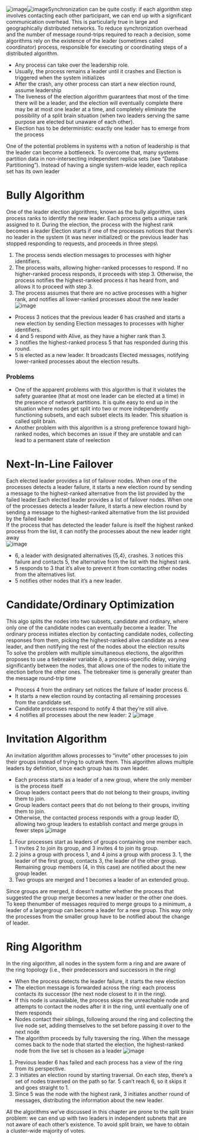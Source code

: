 ![image](https://github.com/yadavraganu/databases/assets/77580939/257b72ae-9f78-4f79-b438-a7b997b287d5)![image](https://github.com/yadavraganu/databases/assets/77580939/7abafbaa-454e-4af1-b6ff-f98dcbcd6990)Synchronization can be quite costly: if each algorithm step involves contacting each other participant, we can end up with a significant communication overhead. This is particularly true in large and geographically distributed networks. To reduce synchronization overhead and the number of message round-trips required to reach a decision, some algorithms rely on the existence of the leader (sometimes called coordinator) process, responsible for executing or coordinating steps of a distributed algorithm.
- Any process can take over the leadership role.
- Usually, the process remains a leader until it crashes and Election is triggered when the system initializes
- After the crash, any other process can start a new election round, assume leadership
- The liveness of the election algorithm guarantees that most of the time there will be a leader, and the election will eventually complete there may be at most one leader at a time, and completely eliminate the possibility of a split brain situation (when two leaders serving the same purpose are elected but unaware of each other).
- Election has to be deterministic: exactly one leader has to emerge from the process

One of the potential problems in systems with a notion of leadership is that the leader can become a bottleneck. To overcome that, many systems partition data in non-intersecting independent replica sets (see “Database Partitioning”). Instead of having a single system-wide leader, each replica set has its own leader
# Bully Algorithm
One of the leader election algorithms, known as the bully algorithm, uses process ranks to identify the new leader. Each process gets a unique rank assigned to it. During the election, the process with the highest rank becomes a leader
Election starts if one of the processes notices that there’s no leader in the system (it was never initialized) or the previous leader has stopped responding to requests, and proceeds in three steps\
1. The process sends election messages to processes with higher identifiers.
2. The process waits, allowing higher-ranked processes to respond. If no higher-ranked process responds, it proceeds with step 3. Otherwise, the process notifies the highest-ranked process it has heard from, and allows it to proceed with step 3.
3. The process assumes that there are no active processes with a higher rank, and notifies all lower-ranked processes about the new leader
![image](https://github.com/yadavraganu/databases/assets/77580939/1f227bd4-560a-48dc-aab8-a9dafde80d99)
-  Process 3 notices that the previous leader 6 has crashed and starts a new election by sending Election messages to processes with higher identifiers.
- 4 and 5 respond with Alive, as they have a higher rank than 3.
- 3 notifies the highest-ranked process 5 that has responded during this round.
- 5 is elected as a new leader. It broadcasts Elected messages, notifying lower-ranked processes about the election results.
### Problems 
- One of the apparent problems with this algorithm is that it violates the safety guarantee (that at most one leader can be elected at a time) in the presence of network partitions. It is quite easy to end up in the situation where nodes get split
into two or more independently functioning subsets, and each subset elects its leader. This situation is called split brain.
- Another problem with this algorithm is a strong preference toward high-ranked nodes, which becomes an issue if they are unstable and can lead to a permanent state of reelection
# Next-In-Line Failover
Each elected leader provides a list of failover nodes. When one of the processes detects a leader failure, it starts a new election round by sending a message to the highest-ranked alternative from the list provided by the failed leader.Each elected leader provides a list of failover nodes. When one of the processes detects a leader failure, it starts a new election round by sending a message to the highest-ranked alternative from the list provided by the failed leader  
If the process that has detected the leader failure is itself the highest ranked process from the list, it can notify the processes about the new leader right away  
![image](https://github.com/yadavraganu/databases/assets/77580939/2595c827-7d0f-415e-b811-d5509140d3da)  
- 6, a leader with designated alternatives {5,4}, crashes. 3 notices this failure and contacts 5, the alternative from the list with the highest rank.
- 5 responds to 3 that it’s alive to prevent it from contacting other nodes from the alternatives list.
- 5 notifies other nodes that it’s a new leader.
# Candidate/Ordinary Optimization
This algo splits the nodes into two subsets, candidate and ordinary, where only one of the candidate nodes can eventually become a leader. The ordinary process initiates election by contacting candidate nodes, collecting responses from them, picking the highest-ranked alive candidate as a new leader, and then notifying the rest of the nodes about the election results  
To solve the problem with multiple simultaneous elections, the algorithm proposes to use a tiebreaker variable δ, a process-specific delay, varying significantly between the nodes, that allows one of the nodes to initiate the election before the other ones. The tiebreaker time is generally greater than the message round-trip time
- Process 4 from the ordinary set notices the failure of leader process 6.
- It starts a new election round by contacting all remaining processes from the candidate set.
- Candidate processes respond to notify 4 that they’re still alive.
- 4 notifies all processes about the new leader: 2
![image](https://github.com/yadavraganu/databases/assets/77580939/d8ae64c3-e1d3-4b99-b715-036a87e0d2c7)  
# Invitation Algorithm
An invitation algorithm allows processes to “invite” other processes to join their groups instead of trying to outrank them. This algorithm allows multiple leaders by definition, since each group has its own leader.
- Each process starts as a leader of a new group, where the only member is the process itself
- Group leaders contact peers that do not belong to their groups, inviting them to join.
- Group leaders contact peers that do not belong to their groups, inviting them to join.
- Otherwise, the contacted process responds with a group leader ID, allowing two group leaders to establish contact and merge groups in fewer steps
![image](https://github.com/yadavraganu/databases/assets/77580939/8eeb7d0c-6ed3-445d-b2ae-feef185e6030)
1. Four processes start as leaders of groups containing one member each. 1 invites 2 to join its group, and 3 invites 4 to join its group.
2. 2 joins a group with process 1, and 4 joins a group with process 3. 1, the leader of the first group, contacts 3, the leader of the other group. Remaining group members (4, in this case) are notified about the new group leader.
3. Two groups are merged and 1 becomes a leader of an extended group.

Since groups are merged, it doesn’t matter whether the process that suggested the group merge becomes a new leader or the other one does. To keep thenumber of messages required to merge groups to a minimum, a leader of a largergroup can become a leader for a new group. This way only the processes from the smaller group have to be notified about the change of leader.
# Ring Algorithm
In the ring algorithm, all nodes in the system form a ring and are aware of the ring topology (i.e., their predecessors and successors in the ring)
- When the process detects the leader failure, it starts the new election
- The election message is forwarded across the ring: each process contacts its successor (the next node closest to it in the ring).
- If this node is unavailable, the process skips the unreachable node and attempts to contact the nodes after it in the ring, until eventually one of them responds
- Nodes contact their siblings, following around the ring and collecting the live node set, adding themselves to the set before passing it over to the next node
- The algorithm proceeds by fully traversing the ring. When the message comes back to the node that started the election, the highest-ranked node from the live set is chosen as a leader
![image](https://github.com/yadavraganu/databases/assets/77580939/c3b26ab4-eff8-449c-8ec5-77e871b842ee)
1. Previous leader 6 has failed and each process has a view of the ring from its perspective.
2. 3 initiates an election round by starting traversal. On each step, there’s a set of nodes traversed on the path so far. 5 can’t reach 6, so it skips it and goes straight to 1.
3. Since 5 was the node with the highest rank, 3 initiates another round of messages, distributing the information about the new leader.


All the algorithms we’ve discussed in this chapter are prone to the split brain problem: we can end up with two leaders in independent subnets that are not aware of each other’s existence. To avoid split brain, we have to obtain a cluster-wide majority of votes.
